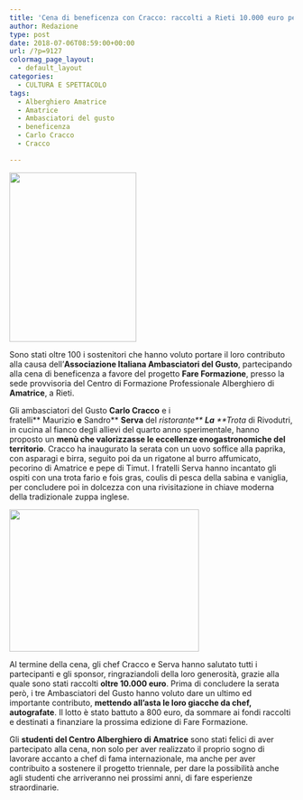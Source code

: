 ```yaml
---
title: 'Cena di beneficenza con Cracco: raccolti a Rieti 10.000 euro per Amatrice'
author: Redazione
type: post
date: 2018-07-06T08:59:00+00:00
url: /?p=9127
colormag_page_layout:
  - default_layout
categories:
  - CULTURA E SPETTACOLO
tags:
  - Alberghiero Amatrice
  - Amatrice
  - Ambasciatori del gusto
  - beneficenza
  - Carlo Cracco
  - Cracco

---
```

<img decoding="async" loading="lazy" class="size-medium wp-image-9128 alignleft" src="https://progressonline.it/wp-content/uploads/2018/07/Come-dire-zuppa-Inglese-dei-Fratelli-Serva-225x300.jpg" alt="" width="225" height="300" />

Sono stati oltre 100 i sostenitori che hanno voluto portare il loro contributo alla causa dell’**Associazione Italiana Ambasciatori del Gusto**, partecipando alla cena di beneficenza a favore del progetto **Fare Formazione**, presso la sede provvisoria del Centro di Formazione Professionale Alberghiero di **Amatrice**, a Rieti.

Gli ambasciatori del Gusto **Carlo Cracco** e i fratelli** Maurizio **e** Sandro** **Serva** del _ristorante** **La** **Trota_ di Rivodutri, in cucina al fianco degli allievi del quarto anno sperimentale, hanno proposto un **menù che valorizzasse le eccellenze enogastronomiche del territorio**. Cracco ha inaugurato la serata con un uovo soffice alla paprika, con asparagi e birra, seguito poi da un rigatone al burro affumicato, pecorino di Amatrice e pepe di Timut. I fratelli Serva hanno incantato gli ospiti con una trota fario e fois gras, coulis di pesca della sabina e vaniglia, per concludere poi in dolcezza con una rivisitazione in chiave moderna della tradizionale zuppa inglese.

<img decoding="async" loading="lazy" class="wp-image-9130 alignright" src="https://progressonline.it/wp-content/uploads/2018/07/Allievi-del-quarto-anno-sperimentale-dellAlberghiero-di-Amatrice-300x225.jpg" alt="" width="336" height="252" /> 

Al termine della cena, gli chef Cracco e Serva hanno salutato tutti i partecipanti e gli sponsor, ringraziandoli della loro generosità, grazie alla quale sono stati raccolti **oltre 10.000 euro**. Prima di concludere la serata però, i tre Ambasciatori del Gusto hanno voluto dare un ultimo ed importante contributo, **mettendo all’asta le loro giacche da chef, autografate**. Il lotto è stato battuto a 800 euro, da sommare ai fondi raccolti e destinati a finanziare la prossima edizione di Fare Formazione.

Gli **studenti del Centro Alberghiero di Amatrice** sono stati felici di aver partecipato alla cena, non solo per aver realizzato il proprio sogno di lavorare accanto a chef di fama internazionale, ma anche per aver contribuito a sostenere il progetto triennale, per dare la possibilità anche agli studenti che arriveranno nei prossimi anni, di fare esperienze straordinarie.